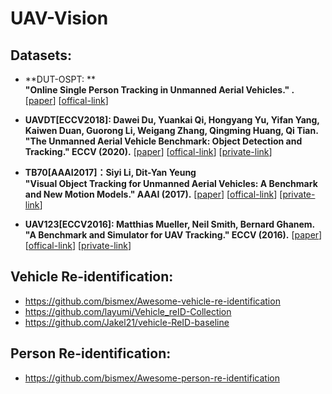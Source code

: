# UAV-Vision




## Datasets:

* **DUT-OSPT: ** <br />
  **"Online Single Person Tracking in Unmanned Aerial Vehicles." .** 
  [[paper]()]
  [[offical-link](https://github.com/wangdongdut/Online-Single-Person-Tracking-in-UAV)] <br />  

* **UAVDT[ECCV2018]: Dawei Du, Yuankai Qi, Hongyang Yu, Yifan Yang, Kaiwen Duan, Guorong Li, Weigang Zhang, Qingming Huang, Qi Tian.** <br />
  **"The Unmanned Aerial Vehicle Benchmark: Object Detection and Tracking." ECCV (2020).** 
  [[paper](https://openaccess.thecvf.com/content_ECCV_2018/papers/Dawei_Du_The_Unmanned_Aerial_ECCV_2018_paper.pdf)]
  [[offical-link](https://sites.google.com/site/daviddo0323/projects/uavdt)] 
  [[private-link](https://pan.baidu.com/s/1Oo79DLvbz8Ls9nID_Qd4XA)]  <br />  
  
 * **TB70[AAAI2017]：Siyi Li, Dit-Yan Yeung** <br />
   **"Visual Object Tracking for Unmanned Aerial Vehicles: A Benchmark and New Motion Models." AAAI (2017).** 
  [[paper](https://www.aaai.org/ocs/index.php/AAAI/AAAI17/paper/viewFile/14338/14292)]
  [[offical-link](https://github.com/flyers/drone-tracking)] 
  [[private-link](https://pan.baidu.com/s/17c8ecQfNsAPrivQrF0p9_A)]  <br />  
 
 * **UAV123[ECCV2016]: Matthias Mueller, Neil Smith, Bernard Ghanem.** <br />
  **"A Benchmark and Simulator for UAV Tracking." ECCV (2016).** 
  [[paper](https://link.springer.com/chapter/10.1007%2F978-3-319-46448-0_27)]
  [[offical-link](https://cemse.kaust.edu.sa/ivul/uav123)] 
  [[private-link](https://pan.baidu.com/s/1JcDOgLEBi57FNZNeohA97g)]  <br />   
  

## Vehicle Re-identification: 

* https://github.com/bismex/Awesome-vehicle-re-identification <br /> 
* https://github.com/layumi/Vehicle_reID-Collection <br /> 
* https://github.com/Jakel21/vehicle-ReID-baseline <br />  


## Person Re-identification: 

* https://github.com/bismex/Awesome-person-re-identification <br /> 


